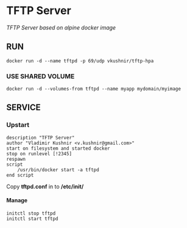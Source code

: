 # TFTP Server
_TFTP Server based on alpine docker image_

## RUN
    docker run -d --name tftpd -p 69/udp vkushnir/tftp-hpa
### USE SHARED VOLUME
    docker run -d --volumes-from tftpd --name myapp mydomain/myimage

## SERVICE
### Upstart
    description "TFTP Server"
    author "Vladimir Kushnir <v.kushnir@gmail.com>"
    start on filesystem and started docker
    stop on runlevel [!2345]
    respawn
    script
        /usr/bin/docker start -a tftpd
    end script
Copy **tftpd.conf** in to **/etc/init/**
#### Manage
    initctl stop tftpd
    initctl start tftpd

